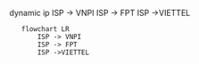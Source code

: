 dynamic  ip 
 ISP -> VNPI 
 ISP -> FPT 
 ISP ->VIETTEL 
 ```mermaid 
	flowchart LR 
		ISP -> VNPI 
		ISP -> FPT 
		ISP ->VIETTEL 
```
